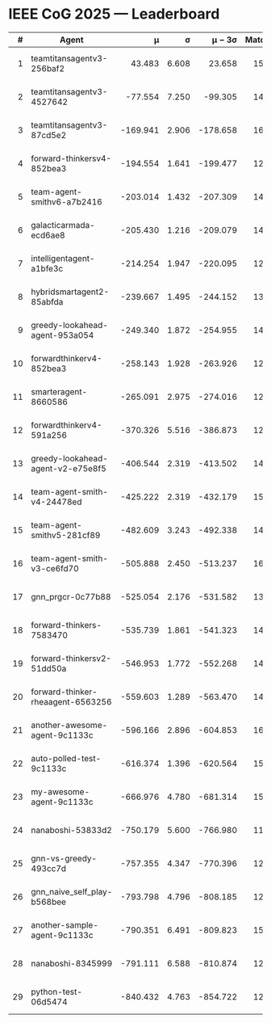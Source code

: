 # IEEE CoG 2025 — Leaderboard

| # | Agent | μ | σ | μ − 3σ | Matches | Updated |
|---:|---|---:|---:|---:|---:|---|
| 1 | teamtitansagentv3-256baf2 | 43.483 | 6.608 | 23.658 | 15556 | 2025-08-22 13:36 |
| 2 | teamtitansagentv3-4527642 | -77.554 | 7.250 | -99.305 | 14710 | 2025-08-22 13:36 |
| 3 | teamtitansagentv3-87cd5e2 | -169.941 | 2.906 | -178.658 | 16006 | 2025-08-22 13:36 |
| 4 | forward-thinkersv4-852bea3 | -194.554 | 1.641 | -199.477 | 12008 | 2025-08-22 13:36 |
| 5 | team-agent-smithv6-a7b2416 | -203.014 | 1.432 | -207.309 | 14800 | 2025-08-22 13:36 |
| 6 | galacticarmada-ecd6ae8 | -205.430 | 1.216 | -209.079 | 14160 | 2025-08-22 13:36 |
| 7 | intelligentagent-a1bfe3c | -214.254 | 1.947 | -220.095 | 12739 | 2025-08-22 13:36 |
| 8 | hybridsmartagent2-85abfda | -239.667 | 1.495 | -244.152 | 13236 | 2025-08-22 13:36 |
| 9 | greedy-lookahead-agent-953a054 | -249.340 | 1.872 | -254.955 | 14430 | 2025-08-22 13:36 |
| 10 | forwardthinkerv4-852bea3 | -258.143 | 1.928 | -263.926 | 12353 | 2025-08-22 13:36 |
| 11 | smarteragent-8660586 | -265.091 | 2.975 | -274.016 | 12691 | 2025-08-22 13:36 |
| 12 | forwardthinkerv4-591a256 | -370.326 | 5.516 | -386.873 | 12463 | 2025-08-22 13:36 |
| 13 | greedy-lookahead-agent-v2-e75e8f5 | -406.544 | 2.319 | -413.502 | 14950 | 2025-08-22 13:36 |
| 14 | team-agent-smith-v4-24478ed | -425.222 | 2.319 | -432.179 | 15702 | 2025-08-22 13:36 |
| 15 | team-agent-smithv5-281cf89 | -482.609 | 3.243 | -492.338 | 14980 | 2025-08-22 13:36 |
| 16 | team-agent-smith-v3-ce6fd70 | -505.888 | 2.450 | -513.237 | 16342 | 2025-08-22 13:36 |
| 17 | gnn_prgcr-0c77b88 | -525.054 | 2.176 | -531.582 | 13400 | 2025-08-22 13:36 |
| 18 | forward-thinkers-7583470 | -535.739 | 1.861 | -541.323 | 14000 | 2025-08-22 13:36 |
| 19 | forward-thinkersv2-51dd50a | -546.953 | 1.772 | -552.268 | 14860 | 2025-08-22 13:36 |
| 20 | forward-thinker-rheaagent-6563256 | -559.603 | 1.289 | -563.470 | 14420 | 2025-08-22 13:36 |
| 21 | another-awesome-agent-9c1133c | -596.166 | 2.896 | -604.853 | 16040 | 2025-08-22 13:36 |
| 22 | auto-polled-test-9c1133c | -616.374 | 1.396 | -620.564 | 15060 | 2025-08-22 13:36 |
| 23 | my-awesome-agent-9c1133c | -666.976 | 4.780 | -681.314 | 15240 | 2025-08-22 13:36 |
| 24 | nanaboshi-53833d2 | -750.179 | 5.600 | -766.980 | 11600 | 2025-08-22 13:36 |
| 25 | gnn-vs-greedy-493cc7d | -757.355 | 4.347 | -770.396 | 12320 | 2025-08-22 13:36 |
| 26 | gnn_naive_self_play-b568bee | -793.798 | 4.796 | -808.185 | 12120 | 2025-08-22 13:36 |
| 27 | another-sample-agent-9c1133c | -790.351 | 6.491 | -809.823 | 15040 | 2025-08-22 13:36 |
| 28 | nanaboshi-8345999 | -791.111 | 6.588 | -810.874 | 12650 | 2025-08-22 13:36 |
| 29 | python-test-06d5474 | -840.432 | 4.763 | -854.722 | 12470 | 2025-08-22 13:36 |
